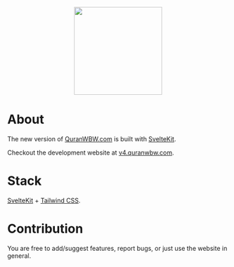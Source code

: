 <br />
<div align="center">
  <a target="_blank" href="https://v4.quranwbw.com"><img src="https://raw.githubusercontent.com/marwan/quranwbw-v4/main/static/images/logo.png" width="200"></a>
</div>

# About

The new version of [QuranWBW.com](https://quranwbw.com) is built with [SvelteKit](https://kit.svelte.dev/).

Checkout the development website at [v4.quranwbw.com](https://v4.quranwbw.com).

# Stack

[SvelteKit](https://kit.svelte.dev/) + [Tailwind CSS](https://tailwindcss.com/).

# Contribution

You are free to add/suggest features, report bugs, or just use the website in general.
